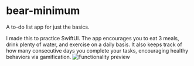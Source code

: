 # bear-minimum
A to-do list app for just the basics.

I made this to practice SwiftUI.
The app encourages you to eat 3 meals, drink plenty of water, and exercise on a daily basis.
It also keeps track of how many consecutive days you complete your tasks, encouraging healthy behaviors via gamification.
![Functionality preview](https://raw.githubusercontent.com/RonSkons/bear-minimum/main/demo.gif)
